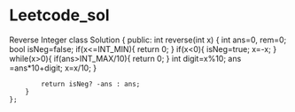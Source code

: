 # Leetcode_sol
Reverse Integer
class Solution {
public:
    int reverse(int x) {
        int ans=0, rem=0;
        bool isNeg=false;
        if(x<=INT_MIN){
            return 0;
        }
        if(x<0){
            isNeg=true;
            x=-x;
        }
        while(x>0){
            if(ans>INT_MAX/10){
                return 0;
            }
            int digit=x%10;
            ans =ans*10+digit;
            x=x/10;
        }
        
            return isNeg? -ans : ans;
        }
    };
